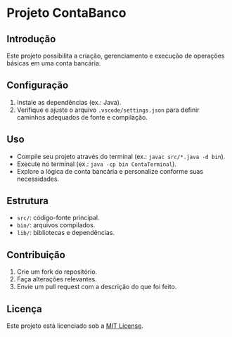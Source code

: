 # Projeto ContaBanco

## Introdução
Este projeto possibilita a criação, gerenciamento e execução de operações básicas em uma conta bancária.

## Configuração
1. Instale as dependências (ex.: Java).
2. Verifique e ajuste o arquivo `.vscode/settings.json` para definir caminhos adequados de fonte e compilação.

## Uso
- Compile seu projeto através do terminal (ex.: `javac src/*.java -d bin`).
- Execute no terminal (ex.: `java -cp bin ContaTerminal`).
- Explore a lógica de conta bancária e personalize conforme suas necessidades.

## Estrutura
- `src/`: código-fonte principal.
- `bin/`: arquivos compilados.
- `lib/`: bibliotecas e dependências.

## Contribuição
1. Crie um fork do repositório.
2. Faça alterações relevantes.
3. Envie um pull request com a descrição do que foi feito.

## Licença
Este projeto está licenciado sob a [MIT License](LICENSE).